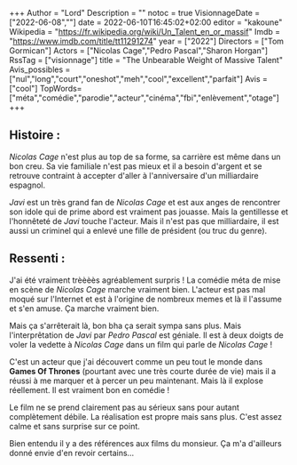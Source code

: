 +++
Author = "Lord"
Description = ""
notoc = true
VisionnageDate = ["2022-06-08",""]
date = 2022-06-10T16:45:02+02:00
editor = "kakoune"
Wikipedia = "https://fr.wikipedia.org/wiki/Un_Talent_en_or_massif"
Imdb = "https://www.imdb.com/title/tt11291274"
year = ["2022"]
Directors = ["Tom Gormican"]
Actors = ["Nicolas Cage","Pedro Pascal","Sharon Horgan"]
RssTag = ["visionnage"]
title = "The Unbearable Weight of Massive Talent"
Avis_possibles = ["nul","long","court","oneshot","meh","cool","excellent","parfait"]
Avis = ["cool"] 
TopWords=["méta","comédie","parodie","acteur","cinéma","fbi","enlèvement","otage"]
+++
## Histoire :
*Nicolas Cage* n'est plus au top de sa forme, sa carrière est même dans un bon creu.
Sa vie familiale n'est pas mieux et il a besoin d'argent et se retrouve contraint à accepter d'aller à l'anniversaire d'un milliardaire espagnol.

*Javi* est un très grand fan de *Nicolas Cage* et est aux anges de rencontrer son idole qui de prime abord est vraiment pas jouasse.
Mais la gentillesse et l'honnêteté de *Javi* touche l'acteur.
Mais il n'est pas que milliardaire, il est aussi un criminel qui a enlevé une fille de président (ou truc du genre).

## Ressenti :
J'ai été vraiment trèèèès agréablement surpris !
La comédie méta de mise en scène de *Nicolas Cage* marche vraiment bien.
L'acteur est pas mal moqué sur l'Internet et est à l'origine de nombreux memes et là il l'assume et s'en amuse.
Ça marche vraiment bien.

Mais ça s'arrêterait là, bon bha ça serait sympa sans plus.
Mais l'interprêtation de *Javi* par *Pedro Pascal* est géniale.
Il est à deux doigts de voler la vedette à *Nicolas Cage* dans un film qui parle de *Nicolas Cage* !

C'est un acteur que j'ai découvert comme un peu tout le monde dans **Games Of Thrones** (pourtant avec une très courte durée de vie) mais il a réussi à me marquer et à percer un peu maintenant.
Mais là il explose réellement.
Il est vraiment bon en comédie !

Le film ne se prend clairement pas au sérieux sans pour autant complètement débile.
La réalisation est propre mais sans plus.
C'est assez calme et sans surprise sur ce point.

Bien entendu il y a des références aux films du monsieur.
Ça m'a d'ailleurs donné envie d'en revoir certains…
